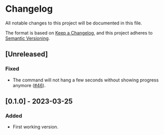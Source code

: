 # Changelog

All notable changes to this project will be documented in this file.

The format is based on [Keep a Changelog](https://keepachangelog.com/en/1.0.0/),
and this project adheres to [Semantic Versioning](https://semver.org/spec/v2.0.0.html).

## [Unreleased]

### Fixed

- The command will not hang a few seconds without showing progress anymore ([#46](https://github.com/khalyomede/laravel-translate/issues/46)).

## [0.1.0] - 2023-03-25

### Added

- First working version.
